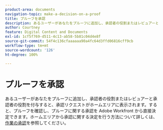```yaml
---
product-area: documents
navigation-topic: make-a-decision-on-a-proof
title: プルーフを承認
description: あるユーザーがあなたをプルーフに追加し、承認者の役割またはレビュアーと承認者の役割を付与すると、承認リクエストがホームエリアに表示されます。すると、プルーフを確認し、プルーフに関する承認を Adobe Workfront から直接決定できます。ホームエリアから承認に関する決定を行う方法について詳しくは、「作業の承認」を参照してください。
author: Courtney
feature: Digital Content and Documents
exl-id: 1cf5f769-d511-4c13-ab58-5b81c04d4e8f
source-git-commit: 54f4c136cfaaaaaa90a4fc64d3ffd06816cff9cb
workflow-type: tm+mt
source-wordcount: '126'
ht-degree: 100%

---
```


# プルーフを承認

あるユーザーがあなたをプルーフに追加し、承認者の役割またはレビュアーと承認者の役割を付与すると、承認リクエストがホームエリアに表示されます。すると、プルーフを確認し、プルーフに関する承認を Adobe Workfront から直接決定できます。ホームエリアから承認に関する決定を行う方法について詳しくは、[作業の承認](../../../../review-and-approve-work/manage-approvals/approving-work.md)を参照してください。
